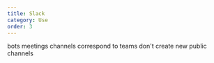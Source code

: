 ```yaml
---
title: Slack
category: Use
order: 3
---
```


bots
meetings
channels correspond to teams
don't create new public channels
